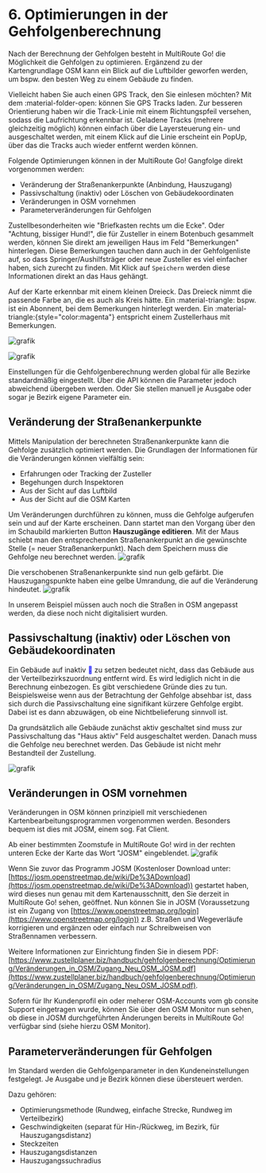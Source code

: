 # **6. Optimierungen in der Gehfolgenberechnung**


Nach der Berechnung der Gehfolgen besteht in MultiRoute Go! die Möglichkeit die Gehfolgen zu optimieren. Ergänzend zu der Kartengrundlage OSM kann ein Blick auf die Luftbilder geworfen werden, um bspw. den besten Weg zu einem Gebäude zu finden.

Vielleicht haben Sie auch einen GPS Track, den Sie einlesen möchten?
Mit dem :material-folder-open: können Sie GPS Tracks laden.
Zur besseren Orientierung haben wir die Track-Linie mit einem Richtungspfeil versehen, sodass die Laufrichtung erkennbar ist.
Geladene Tracks (mehrere gleichzeitig möglich) können einfach über die Layersteuerung ein- und ausgeschaltet werden, mit einem Klick auf die Linie erscheint ein PopUp, über das die Tracks auch wieder entfernt werden können.



Folgende Optimierungen können in der MultiRoute Go! Gangfolge direkt vorgenommen werden:

- Veränderung der Straßenankerpunkte (Anbindung, Hauszugang)
- Passivschaltung (inaktiv) oder Löschen von Gebäudekoordinaten
- Veränderungen in OSM vornehmen
- Parameterveränderungen für Gehfolgen

Zustellbesonderheiten wie "Briefkasten rechts um die Ecke". Oder "Achtung, bissiger Hund!", die für Zusteller in einem Botenbuch gesammelt werden, können Sie direkt am jeweiligen Haus im Feld "Bemerkungen" hinterlegen.
Diese Bemerkungen tauchen dann auch in der Gehfolgenliste auf, so dass Springer/Aushilfsträger oder neue Zusteller es viel einfacher haben, sich zurecht zu finden. Mit Klick auf ```Speichern``` werden diese Informationen direkt an das Haus gehängt.

Auf der Karte erkennbar mit einem kleinen Dreieck. Das Dreieck nimmt die passende Farbe an, die es auch als Kreis hätte. Ein :material-triangle: bspw. ist ein Abonnent, bei dem Bemerkungen hinterlegt werden. Ein :material-triangle:{style="color:magenta"} entspricht einem Zustellerhaus mit Bemerkungen.

![grafik](https://user-images.githubusercontent.com/99329016/170690319-edbe0da8-19fb-4e1d-aca6-1b2a5cdcb5fa.png)

![grafik](https://user-images.githubusercontent.com/99329016/170690311-f82f6c82-a274-443b-a651-81dde62c5d5f.png)


Einstellungen für die Gehfolgenberechnung werden global für alle Bezirke standardmäßig eingestellt. Über die API können die Parameter jedoch abweichend übergeben werden. Oder Sie stellen manuell je Ausgabe oder sogar je Bezirk eigene Parameter ein.

## Veränderung der Straßenankerpunkte

Mittels Manipulation der berechneten Straßenankerpunkte kann die Gehfolge zusätzlich optimiert werden. Die Grundlagen der Informationen für die Veränderungen können vielfältig sein:

- Erfahrungen oder Tracking der Zusteller
- Begehungen durch Inspektoren
- Aus der Sicht auf das Luftbild
- Aus der Sicht auf die OSM Karten

Um Veränderungen durchführen zu können, muss die Gehfolge aufgerufen sein und auf der Karte erscheinen. Dann startet man den Vorgang über den im Schaubild markierten Button **Hauszugänge editieren**. Mit der Maus schiebt man den entsprechenden Straßenankerpunkt an die gewünschte Stelle (= neuer Straßenankerpunkt). Nach dem Speichern muss die Gehfolge neu berechnet werden.
![grafik](https://user-images.githubusercontent.com/99329016/170689694-55cd35fa-9054-429e-8313-1e5b74266165.png)

Die verschobenen Straßenankerpunkte sind nun gelb gefärbt. Die Hauszugangspunkte haben eine gelbe Umrandung, die auf die Veränderung hindeutet.
![grafik](https://user-images.githubusercontent.com/99329016/170689703-9c87dddd-0423-4d55-9286-d11946acb0b0.png)

In unserem Beispiel müssen auch noch die Straßen in OSM angepasst werden, da diese noch nicht digitalisiert wurden. 


## Passivschaltung (inaktiv) oder Löschen von Gebäudekoordinaten

Ein Gebäude auf inaktiv <span style="color: blue;">&#x1f534;&#xfe0e;</span> zu setzen bedeutet nicht, dass das Gebäude aus der Verteilbezirkszuordnung entfernt wird. Es wird lediglich nicht in die Berechnung einbezogen. Es gibt verschiedene Gründe dies zu tun. Beispielsweise wenn aus der Betrachtung der Gehfolge absehbar ist, dass sich durch die Passivschaltung eine signifikant kürzere Gehfolge ergibt. Dabei ist es dann abzuwägen, ob eine Nichtbelieferung sinnvoll ist.

Da grundsätzlich alle Gebäude zunächst aktiv geschaltet sind muss zur Passivschaltung das "Haus aktiv" Feld ausgeschaltet werden. Danach muss die Gehfolge neu berechnet werden. Das Gebäude ist nicht mehr Bestandteil der Zustellung. 

![grafik](https://user-images.githubusercontent.com/99329016/170689864-2a9f4777-fbbe-42ba-ace3-013876a50c58.png)


## Veränderungen in OSM vornehmen 

Veränderungen in OSM können prinzipiell mit verschiedenen Kartenbearbeitungsprogrammen vorgenommen werden. Besonders bequem ist dies mit JOSM, einem sog. Fat Client.

Ab einer bestimmten Zoomstufe in MultiRoute Go! wird in der rechten unteren Ecke der Karte das Wort "JOSM" eingeblendet.
![grafik](https://user-images.githubusercontent.com/99329016/170690035-093cf305-b58a-46f6-8dd3-97bd864b9a29.png)

Wenn Sie zuvor das Programm JOSM (Kostenloser Download unter: [https://josm.openstreetmap.de/wiki/De%3ADownload](https://josm.openstreetmap.de/wiki/De%3ADownload)) gestartet haben, wird dieses nun genau mit dem Kartenausschnitt, den Sie derzeit in MultiRoute Go! sehen, geöffnet. Nun können Sie in JOSM (Voraussetzung ist ein Zugang von [https://www.openstreetmap.org/login](https://www.openstreetmap.org/login)) z.B. Straßen und Wegeverläufe korrigieren und ergänzen oder einfach nur Schreibweisen von Straßennamen verbessern.

Weitere Informationen zur Einrichtung finden Sie in diesem PDF: [https://www.zustellplaner.biz/handbuch/gehfolgenberechnung/Optimierung/Veränderungen_in_OSM/Zugang_Neu_OSM_JOSM.pdf](https://www.zustellplaner.biz/handbuch/gehfolgenberechnung/Optimierung/Veränderungen_in_OSM/Zugang_Neu_OSM_JOSM.pdf).

Sofern für Ihr Kundenprofil ein oder meherer OSM-Accounts vom gb consite Support eingetragen wurde, können Sie über den OSM Monitor nun sehen, ob diese in JOSM durchgeführten Änderungen bereits in MultiRoute Go! verfügbar sind (siehe hierzu OSM Monitor).


## Parameterveränderungen für Gehfolgen
Im Standard werden die Gehfolgenparameter in den Kundeneinstellungen festgelegt. Je Ausgabe und je Bezirk können diese übersteuert werden.

Dazu gehören:

- Optimierungsmethode (Rundweg, einfache Strecke, Rundweg im Verteilbezirk)
- Geschwindigkeiten (separat für Hin-/Rückweg, im Bezirk, für Hauszugangsdistanz)
- Steckzeiten
- Hauszugangsdistanzen
- Hauszugangssuchradius
